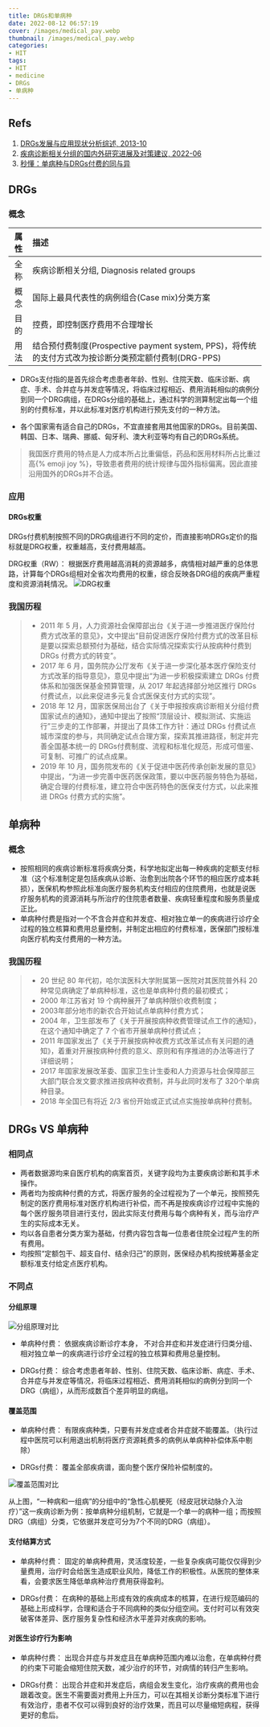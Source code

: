 ```yaml
---
title: DRGs和单病种
date: 2022-08-12 06:57:19
cover: /images/medical_pay.webp
thumbnail: /images/medical_pay.webp
categories:
- HIT
tags:
- HIT
- medicine
- DRGs
- 单病种
---
```

## Refs
1. [DRGs发展与应用现状分析综述, 2013-10](/assets/docs/DRGs发展与应用现状分析综述_俞天智.pdf)
2. [疾病诊断相关分组的国内外研究进展及对策建议, 2022-06](/assets/docs/疾病诊断相关分组的国内外研究进展及对策建议_潘莹.pdf)
3. [秒懂：单病种与DRGs付费的同与异](https://www.sohu.com/a/244868207_456062)
<!--more-->

## DRGs
### 概念
|属性|描述|
|:-----:|:-----|
|全称| 疾病诊断相关分组, Diagnosis related groups |
|概念| 国际上最具代表性的病例组合(Case mix)分类方案 |
|目的| 控费，即控制医疗费用不合理增长 |
|用法| 结合预付费制度(Prospective payment system, PPS)，将传统的支付方式改为按诊断分类预定额付费制(DRG-PPS) |

- DRGs支付指的是首先综合考虑患者年龄、性别、住院天数、临床诊断、病症、手术、合并症与并发症等情况，将临床过程相近、费用消耗相似的病例分到同一个DRG病组，在DRGs分组的基础上，通过科学的测算制定出每一个组别的付费标准，并以此标准对医疗机构进行预先支付的一种方法。

- 各个国家需有适合自己的DRGs，不宜直接套用其他国家的DRGs。目前美国、韩国、日本、瑞典、挪威、匈牙利、澳大利亚等均有自己的DRGs系统。
> 我国医疗费用的特点是人力成本所占比重偏低，药品和医用材料所占比重过高{% emoji joy %}，导致患者费用的统计规律与国外指标偏离。因此直接沿用国外的DRGs并不合适。

### 应用
#### DRGs权重
DRGs付费机制按照不同的DRG病组进行不同的定价，而直接影响DRGs定价的指标就是DRG权重，权重越高，支付费用越高。

DRG权重（RW）： 根据医疗费用越高消耗的资源越多，病情相对越严重的总体思路，计算每个DRGs组相对全省次均费用的权重，综合反映各DRG组的疾病严重程度和资源消耗情况。
![DRG权重](/images/drgs_weight.jpeg)

### 我国历程
> - 2011 年 5 月，人力资源社会保障部出台《关于进一步推进医疗保险付费方式改革的意见》，文中提出“目前促进医疗保险付费方式的改革目标是要以探索总额预付为基础，结合实际情况探索实行从按病种付费到 DRGs 付费方式的转变”。
> - 2017 年 6 月，国务院办公厅发布《关于进一步深化基本医疗保险支付方式改革的指导意见》，意见中提出“为进一步积极探索建立 DRGs 付费体系和加强医保基金预算管理，从 2017 年起选择部分地区推行 DRGs 付费试点，以此来促进多元复合式医保支付方式的实现”。
> - 2018 年 12 月，国家医保局出台了《关于申报按疾病诊断相关分组付费国家试点的通知》，通知中提出了按照“顶层设计、模拟测试、实施运行”三步走的工作部署，并提出了具体工作方针：通过 DRGs 付费试点城市深度的参与，共同确定试点合理方案，探索其推进路径，制定并完善全国基本统一的 DRGs付费制度、流程和标准化规范，形成可借鉴、可复制、可推广的试点成果。
> - 2019 年 10 月，国务院发布的《关于促进中医药传承创新发展的意见》中提出，“为进一步完善中医药医保政策，要以中医药服务特色为基础，确定合理的付费标准，建立符合中医药特色的医保支付方式，以此来推进 DRGs 付费方式的实施”。

## 单病种
### 概念
- 按照相同的疾病诊断标准将疾病分类，科学地拟定出每一种疾病的定额支付标准（这个标准制定是包括疾病从诊断、治愈到出院各个环节的相应医疗成本耗损），医保机构参照此标准向医疗服务机构支付相应的住院费用，也就是说医疗服务机构的资源消耗与所治疗的住院患者数量、疾病轻重程度和服务质量成正比。
- 单病种付费是指对一个不含合并症和并发症、相对独立单一的疾病进行诊疗全过程的独立核算和费用总量控制，并制定出相应的付费标准，医保部门按标准向医疗机构支付费用的一种方法。

### 我国历程
> - 20 世纪 80 年代初，哈尔滨医科大学附属第一医院对其医院普外科 20 种常见病确定了单病种标准，这也是单病种付费的最初模式；
> - 2000 年江苏省对 19 个病种展开了单病种限价收费制度；
> - 2003年部分地市的新农合开始试点单病种付费方式；
> - 2004 年，卫生部发布了《关于开展按病种收费管理试点工作的通知》，在这个通知中确定了 7 个省市开展单病种付费试点；
> - 2011 年国家发出了《关于开展按病种收费方式改革试点有关问题的通知》，着重对开展按病种付费的意义、原则和有序推进的办法等进行了详细说明；
> - 2017 年国家发展改革委、国家卫生计生委和人力资源与社会保障部三大部门联合发文要求推进按病种收费制，并与此同时发布了 320个单病种目录。
> - 2018 年全国已有将近 2/3 省份开始或正式试点实施按单病种付费制。

## DRGs VS 单病种
### 相同点
- 两者数据源均来自医疗机构的病案首页，关键字段均为主要疾病诊断和其手术操作。
- 两者均为按病种付费的方式，将医疗服务的全过程视为了一个单元，按照预先制定的医疗费用标准对医疗机构进行补偿，而不再是按疾病诊疗过程中实施的每个医疗服务项目进行支付，因此实际支付费用与每个病种有关，而与治疗产生的实际成本无关。
- 均以各自患者分类方案为基础，付费内容包含每一位患者住院全过程产生的所有费用。
- 均按照“定额包干、超支自付、结余归己”的原则，医保经办机构按统筹基金定额标准支付给定点医疗机构。

### 不同点
#### 分组原理
![分组原理对比](/images/dbz_vs_drgs1.jpeg)
- 单病种付费：
依据疾病诊断诊疗本身， 不对合并症和并发症进行归类分组、相对独立单一的疾病进行诊疗全过程的独立核算和费用总量控制。

- DRGs付费：
综合考虑患者年龄、性别、住院天数、临床诊断、病症、手术、合并症与并发症等情况，将临床过程相近、费用消耗相似的病例分到同一个DRG（病组），从而形成数百个差异明显的病组。

#### 覆盖范围
- 单病种付费：
有限疾病种类，只要有并发症或者合并症就不能覆盖。（执行过程中医院可以利用退出机制将医疗资源耗费多的病例从单病种补偿体系中剔除）

- DRGs付费：
覆盖全部疾病谱，面向整个医疗保险补偿制度的。

![覆盖范围对比](/images/dbz_vs_drgs2.jpeg)

从上图，“一种病和一组病”的分组中的“急性心肌梗死（经皮冠状动脉介入治疗）”这一疾病诊断为例：按单病种分组机制，它就是一个单一的病种一组；而按照DRG（病组）分类，它依据并发症可分为7个不同的DRG（病组）。

#### 支付结算方式
- 单病种付费：
固定的单病种费用，灵活度较差，一些复杂疾病可能仅仅得到少量费用，治疗时会给医生造成职业风险，降低工作的积极性。从医院的整体来看，会要求医生降低单病种治疗费用获得盈利。

- DRGs付费：
在病种的基础上形成有效的疾病成本的核算，在进行规范编码的基础上形成科学，合理和适合于不同病种的类似分组空间。支付时可以有效突破客体差异、医疗服务复杂性和经济水平差异对疾病的影响。

#### 对医生诊疗行为影响
- 单病种付费：
出现合并症与并发症且在单病种范围内难以治愈，在单病种付费的约束下可能会缩短住院天数，减少治疗的环节，对病情的转归产生影响。

- DRGs付费：
出现合并症和并发症后，病组会发生变化，治疗疾病的费用也会跟着改变。医生不需要面对费用上升压力，可以在其相关诊断分类标准下进行有效治疗，患者不仅可以得到良好的治疗效果，而且可以尽量缩短病程，获得更好的愈后。
